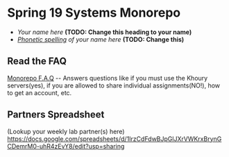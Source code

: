 # Spring 19 Systems Monorepo

* *Your name here* **(TODO: Change this heading to your name)**
* *[Phonetic spelling](https://dictionary.cambridge.org/us/help/phonetics.html) of your name here* **(TODO: Change this)**

## Read the FAQ

[Monorepo F.A.Q](./faq.md) -- Answers questions like if you must use the Khoury servers(yes), if you are allowed to share individual assignments(NO!), how to get an account, etc.

## Partners Spreadsheet
(Lookup your weekly lab partner(s) here) 
https://docs.google.com/spreadsheets/d/1IrzCdFdwBJpGlJXrVWKrxBrynGCDemrM0-uhR4zEvY8/edit?usp=sharing


